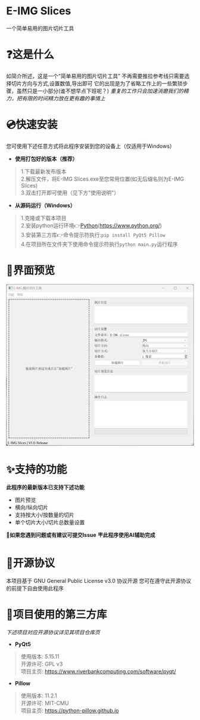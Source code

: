# E-IMG Slices

一个简单易用的图片切片工具

# ❓这是什么

如简介所述，这是一个“简单易用的图片切片工具”
不再需要推拉参考线只需要选择切片方向与方式,设置数值,导出即可
它的出现是为了省略工作上的一些繁琐步骤，虽然只是一小部分(谁不想早点下班呢？)
*重复的工作只会加速消磨我们的精力，把有限的时间精力放在更有趣的事情上*

# 💿快速安装

您可使用下述任意方式将此程序安装到您的设备上（仅适用于Windows）

- **使用打包好的版本（推荐）**
> 1.下载最新发布版本</br>
> 2.解压文件，将E-IMG Slices.exe至您常用位置(如无后缀名则为E-IMG Slices)  </br>
> 3.双击打开即可使用（见下方"使用说明"）  </br>
- **从源码运行（Windows）**
> 1.克隆或下载本项目</br>
> 2.安装python运行环境👉[Python](https://www.runoob.com)(https://www.python.org/)</br>
> 3.安装第三方库👉命令提示符执行:`pip install PyQt5 Pillow`</br>
> 4.在项目所在文件夹下使用命令提示符执行`python main.py`运行程序</br>

# 🔦界面预览
![图片预览区域](./Markdown_images/App.png)

# ✨支持的功能
**此程序的最新版本已支持下述功能**
- 图片预览
- 横向/纵向切片
- 支持按大小/按数量的切片
- 单个切片大小/切片总数量设置

**🐛如果您遇到问题或有建议可提交Issue**
**🪧此程序使用AI辅助完成**

# 📃开源协议
本项目基于 GNU General Public License v3.0 协议开源
您可在遵守此开源协议的前提下自由使用此程序

# 📕项目使用的第三方库
*下述项目对应开源协议详见其项目仓库页*
- **PyQt5**
>   使用版本: 5.15.11</br>
>   开源许可: GPL v3</br>
>   项目主页: https://www.riverbankcomputing.com/software/pyqt/</br>
- **Pillow**
>   使用版本: 11.2.1</br>
>   开源许可: MIT-CMU</br>
>   项目主页: https://python-pillow.github.io</br>
